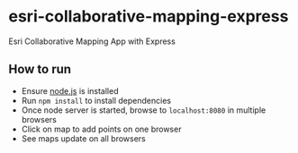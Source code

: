 esri-collaborative-mapping-express
==================================

Esri Collaborative Mapping App with Express

## How to run

- Ensure [node.js](http://nodejs.org/) is installed
- Run `npm install` to install dependencies
- Once node server is started, browse to `localhost:8080` in multiple browsers
- Click on map to add points on one browser
- See maps update on all browsers
